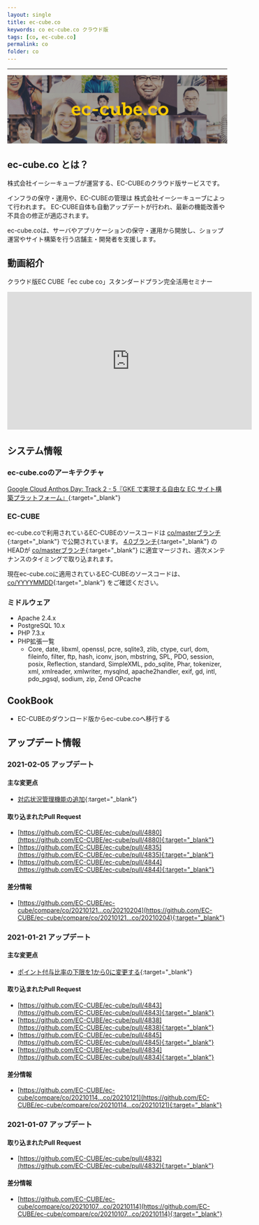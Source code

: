 ```yaml
---
layout: single
title: ec-cube.co
keywords: co ec-cube.co クラウド版
tags: [co, ec-cube.co]
permalink: co
folder: co
---
```



---

![ec-cube.co](./images/co/co.png)

## ec-cube.co とは？

株式会社イーシーキューブが運営する、EC-CUBEのクラウド版サービスです。

インフラの保守・運用や、EC-CUBEの管理は 株式会社イーシーキューブによって行われます。 
EC-CUBE自体も自動アップデートが行われ、最新の機能改善や不具合の修正が適応されます。

ec-cube.coは、サーバやアプリケーションの保守・運用から開放し、ショップ運営やサイト構築を行う店舗主・開発者を支援します。

## 動画紹介

クラウド版EC CUBE「ec cube co」スタンダードプラン完全活用セミナー

<div style="max-width:560px">
<div class="responsive-video-container">
<iframe width="560" height="315" src="https://www.youtube.com/embed/YlzVlixPTGA" title="YouTube video player" frameborder="0" allow="accelerometer; autoplay; clipboard-write; encrypted-media; gyroscope; picture-in-picture" allowfullscreen></iframe>
</div>
</div>

## システム情報

### ec-cube.coのアーキテクチャ

[Google Cloud Anthos Day: Track 2 - 5『GKE で実現する自由な EC サイト構築プラットフォーム』](https://www.youtube.com/watch?v=woK-Zzi-eUQ){:target="_blank"}

### EC-CUBE

ec-cube.coで利用されているEC-CUBEのソースコードは [co/masterブランチ](https://github.com/EC-CUBE/ec-cube/tree/co/master){:target="_blank"} で公開されています。
[4.0ブランチ](https://github.com/EC-CUBE/ec-cube/tree/4.0){:target="_blank"} のHEADが [co/masterブランチ](https://github.com/EC-CUBE/ec-cube/tree/co/master){:target="_blank"} に適宜マージされ、週次メンテナンスのタイミングで取り込まれます。

現在ec-cube.coに適用されているEC-CUBEのソースコードは、[co/YYYYMMDD](https://github.com/EC-CUBE/ec-cube/tags){:target="_blank"} をご確認ください。

### ミドルウェア

- Apache 2.4.x
- PostgreSQL 10.x
- PHP 7.3.x
- PHP拡張一覧
  - Core, date, libxml, openssl, pcre, sqlite3, zlib, ctype, curl, dom, fileinfo, filter, ftp, hash, iconv, json, mbstring, SPL, PDO, session, posix, Reflection, standard, SimpleXML, pdo_sqlite, Phar, tokenizer, xml, xmlreader, xmlwriter, mysqlnd, apache2handler, exif, gd, intl, pdo_pgsql, sodium, zip, Zend OPcache

## CookBook

- EC-CUBEのダウンロード版からec-cube.coへ移行する

## アップデート情報

### 2021-02-05 アップデート

#### 主な変更点

- [対応状況管理機能の追加](https://github.com/EC-CUBE/ec-cube/pull/4844){:target="_blank"}

#### 取り込まれたPull Request

- [https://github.com/EC-CUBE/ec-cube/pull/4880](https://github.com/EC-CUBE/ec-cube/pull/4880){:target="_blank"}
- [https://github.com/EC-CUBE/ec-cube/pull/4835](https://github.com/EC-CUBE/ec-cube/pull/4835){:target="_blank"}
- [https://github.com/EC-CUBE/ec-cube/pull/4844](https://github.com/EC-CUBE/ec-cube/pull/4844){:target="_blank"}

#### 差分情報

- [https://github.com/EC-CUBE/ec-cube/compare/co/20210121...co/20210204](https://github.com/EC-CUBE/ec-cube/compare/co/20210121...co/20210204){:target="_blank"}

### 2021-01-21 アップデート

#### 主な変更点

- [ポイント付与比率の下限を1から0に変更する](https://github.com/EC-CUBE/ec-cube/pull/4834){:target="_blank"}

#### 取り込まれたPull Request

- [https://github.com/EC-CUBE/ec-cube/pull/4843](https://github.com/EC-CUBE/ec-cube/pull/4843){:target="_blank"}
- [https://github.com/EC-CUBE/ec-cube/pull/4838](https://github.com/EC-CUBE/ec-cube/pull/4838){:target="_blank"}
- [https://github.com/EC-CUBE/ec-cube/pull/4845](https://github.com/EC-CUBE/ec-cube/pull/4845){:target="_blank"}
- [https://github.com/EC-CUBE/ec-cube/pull/4834](https://github.com/EC-CUBE/ec-cube/pull/4834){:target="_blank"}

#### 差分情報

- [https://github.com/EC-CUBE/ec-cube/compare/co/20210114...co/20210121](https://github.com/EC-CUBE/ec-cube/compare/co/20210114...co/20210121){:target="_blank"}

### 2021-01-07 アップデート

#### 取り込まれたPull Request

- [https://github.com/EC-CUBE/ec-cube/pull/4832](https://github.com/EC-CUBE/ec-cube/pull/4832){:target="_blank"}

#### 差分情報

- [https://github.com/EC-CUBE/ec-cube/compare/co/20210107...co/20210114](https://github.com/EC-CUBE/ec-cube/compare/co/20210107...co/20210114){:target="_blank"}
